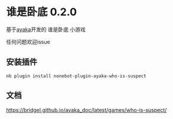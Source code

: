 # 谁是卧底 0.2.0

基于[ayaka](https://github.com/bridgeL/nonebot-plugin-ayaka)开发的 谁是卧底 小游戏

任何问题欢迎issue

## 安装插件

`nb plugin install nonebot-plugin-ayaka-who-is-suspect`

## 文档

https://bridgel.github.io/ayaka_doc/latest/games/who-is-suspect/

